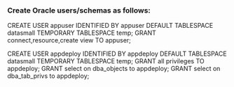 ### Create Oracle users/schemas as follows:

CREATE USER appuser IDENTIFIED BY appuser DEFAULT TABLESPACE datasmall TEMPORARY TABLESPACE temp;
GRANT connect,resource,create view TO appuser;

CREATE USER appdeploy IDENTIFIED BY appdeploy DEFAULT TABLESPACE datasmall TEMPORARY TABLESPACE temp;
GRANT all privileges TO appdeploy;
GRANT select on dba_objects to appdeploy;
GRANT select on dba_tab_privs to appdeploy;